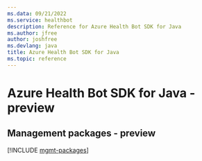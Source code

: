```yaml
---
ms.data: 09/21/2022
ms.service: healthbot
description: Reference for Azure Health Bot SDK for Java
ms.author: jfree
author: joshfree
ms.devlang: java
title: Azure Health Bot SDK for Java
ms.topic: reference
---
```

# Azure Health Bot SDK for Java - preview

## Management packages - preview
[!INCLUDE [mgmt-packages](health-bot-mgmt-index.md)]